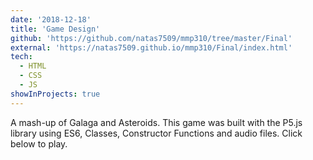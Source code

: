 ```yaml
---
date: '2018-12-18'
title: 'Game Design'
github: 'https://github.com/natas7509/mmp310/tree/master/Final'
external: 'https://natas7509.github.io/mmp310/Final/index.html'
tech:
  - HTML
  - CSS
  - JS
showInProjects: true
---
```


A mash-up of Galaga and Asteroids. This game was built with the P5.js library using ES6, Classes, Constructor Functions and audio files. Click below to play.
